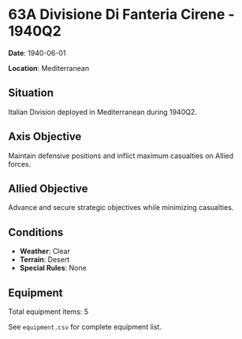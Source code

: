 # 63A Divisione Di Fanteria Cirene - 1940Q2

**Date**: 1940-06-01

**Location**: Mediterranean

## Situation

Italian Division deployed in Mediterranean during 1940Q2.

## Axis Objective

Maintain defensive positions and inflict maximum casualties on Allied forces.

## Allied Objective

Advance and secure strategic objectives while minimizing casualties.

## Conditions

- **Weather**: Clear
- **Terrain**: Desert
- **Special Rules**: None

## Equipment

Total equipment items: 5

See `equipment.csv` for complete equipment list.
